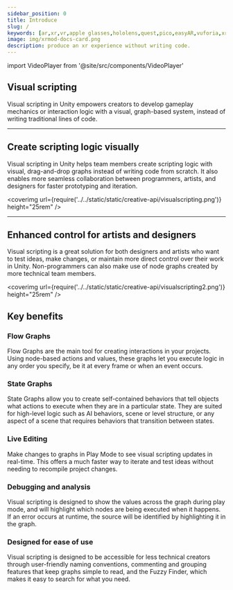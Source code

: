 ```yaml
---
sidebar_position: 0
title: Introduce
slug: /
keywords: [ar,xr,vr,apple glasses,hololens,quest,pico,easyAR,vuforia,xrmod,mod,doc,metaverse,facebook,meta,unity]
image: img/xrmod-docs-card.png
description: produce an xr experience without writing code.
---
```


import VideoPlayer from '@site/src/components/VideoPlayer'

<VideoPlayer src="/static/videos/multiplayer.mp4" className="custom-video-showcase" />

## Visual scripting

Visual scripting in Unity empowers creators to develop gameplay mechanics or interaction logic with a visual, graph-based system, instead of writing traditional lines of code.

---

## Create scripting logic visually

Visual scripting in Unity helps team members create scripting logic with visual, drag-and-drop graphs instead of writing code from scratch. It also enables more seamless collaboration between programmers, artists, and designers for faster prototyping and iteration.

<coverimg url={require('../../static/static/creative-api/visualscripting.png')} height="25rem" />

---

## Enhanced control for artists and designers

Visual scripting is a great solution for both designers and artists who want to test ideas, make changes, or maintain more direct control over their work in Unity. Non-programmers can also make use of node graphs created by more technical team members.

<coverimg url={require('../../static/static/creative-api/visualscripting2.png')} height="25rem" />

## Key benefits

### Flow Graphs

Flow Graphs are the main tool for creating interactions in your projects. Using node-based actions and values, these graphs let you execute logic in any order you specify, be it at every frame or when an event occurs.

### State Graphs

State Graphs allow you to create self-contained behaviors that tell objects what actions to execute when they are in a particular state. They are suited for high-level logic such as AI behaviors, scene or level structure, or any aspect of a scene that requires behaviors that transition between states.

### Live Editing

Make changes to graphs in Play Mode to see visual scripting updates in real-time. This offers a much faster way to iterate and test ideas without needing to recompile project changes.

### Debugging and analysis

Visual scripting is designed to show the values across the graph during play mode, and will highlight which nodes are being executed when it happens. If an error occurs at runtime, the source will be identified by highlighting it in the graph.

### Designed for ease of use

Visual scripting is designed to be accessible for less technical creators through user-friendly naming conventions, commenting and grouping features that keep graphs simple to read, and the Fuzzy Finder, which makes it easy to search for what you need.
